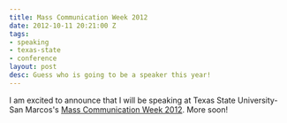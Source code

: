```yaml
---
title: Mass Communication Week 2012
date: 2012-10-11 20:21:00 Z
tags:
- speaking
- texas-state
- conference
layout: post
desc: Guess who is going to be a speaker this year!
---
```


I am excited to announce that I will be speaking at Texas State University-San Marcos's <a href="http://www.txstatemcweek.com/p/schedule.html">Mass Communication Week 2012</a>. More soon!
